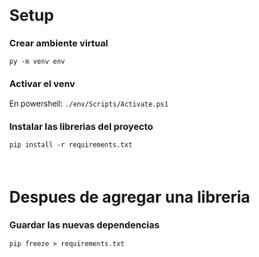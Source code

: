 
# Setup

### Crear ambiente virtual
`py -m venv env`

### Activar el venv
En powershell: `./env/Scripts/Activate.ps1`

### Instalar las librerias del proyecto
`pip install -r requirements.txt`


&nbsp;
# Despues de agregar una libreria

### Guardar las nuevas dependencias
`pip freeze > requirements.txt`
